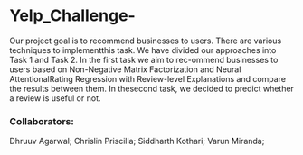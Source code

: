 # Yelp_Challenge-
Our project goal is to recommend businesses to users.  There are various techniques to implementthis task.  We have divided our approaches into Task 1 and Task 2.  In the first task we aim to rec-ommend businesses to users based on Non-Negative Matrix Factorization and Neural AttentionalRating Regression with Review-level Explanations and compare the results between them.  In thesecond task, we decided to predict whether a review is useful or not.

### Collaborators:
Dhruuv Agarwal;
Chrislin Priscilla;
Siddharth Kothari;
Varun Miranda;
